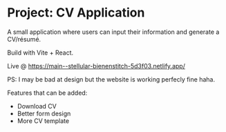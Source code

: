 # Project: CV Application

A small application where users can input their information and generate a CV/résumé.

Build with Vite + React.

Live @ https://main--stellular-bienenstitch-5d3f03.netlify.app/

PS: I may be bad at design but the website is working perfecly fine haha.

Features that can be added:
- Download CV
- Better form design
- More CV template